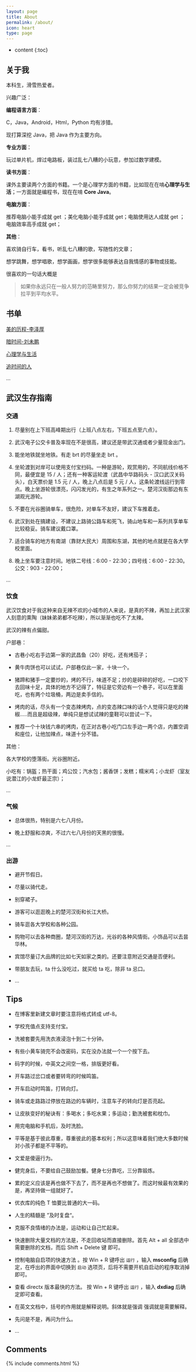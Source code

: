 ```yaml
---
layout: page
title: About
permalink: /about/
icon: heart
type: page
---
```



* content
{:toc}

## 关于我

本科生，滑雪热爱者。

兴趣广泛：

**编程语言方面**：

C，Java，Android，Html，Python 均有涉猎。

现打算深挖 Java，把 Java 作为主要方向。

**专业方面**：

玩过单片机，焊过电路板，装过乱七八糟的小玩意，参加过数学建模。

**读书方面**：

课外主要读两个方面的书籍。一个是心理学方面的书籍，比如现在在啃**心理学与生活**；一方面就是编程书，现在在啃 **Core Java**。

**电脑方面**：

推荐电脑小能手成就 get ；美化电脑小能手成就 get；电脑使用达人成就 get ； 电脑效率高手成就 get；

**其他**：

喜欢骑自行车，看书，听乱七八糟的歌，写随性的文章；

想学跳舞，想学唱歌，想学画画，想学很多能够表达自我情感的事物或技能。

很喜欢的一句话大概是

> 如果你永远只在一般人努力的范畴里努力，那么你努力的结果一定会被竞争拉平到平均水平。



## 书单

[美的历程-李泽厚][2]

[暗时间-刘未鹏][3]

[心理学与生活][4]

[追时间的人][5]

...

## 武汉生存指南

### 交通

1. 尽量别在上下班高峰期出行（上班八点左右，下班五点至六点）。

2. 武汉电子公交卡普及率现在不是很高，建议还是带武汉通或者少量现金出门。

3. 能坐地铁就坐地铁。有走 brt 的尽量坐走 brt 。

4. 坐轮渡到对岸可以使用支付宝扫码。一种是游轮，观赏用的，不同航线价格不同，最便宜是 15 / 人；还有一种客运轮渡（武昌中华路码头 - 汉口武汉关码头），白天票价是 1.5 元 / 人，晚上八点后是 5 元 / 人，这条轮渡线运行到零点。晚上坐游轮很漂亮，闪闪发光的，有生之年系列之一。楚河汉街那边有东湖观光游轮。

5. 不要在光谷圈骑单车，很危险，对单车不友好，建议下车推着走。

6. 武汉到处在搞建设，不建议上路骑公路车和死飞，骑山地车和一系列共享单车比较稳妥。骑车建议戴口罩。

7. 适合骑车的地方有南湖（靠财大民大）周围和东湖，其他的地点就是在各大学校里面。

8. 晚上坐车要注意时间。地铁二号线：6:00 - 22:30；四号线：6:00 - 22:30。公交：903 - 22:00；

...

### 饮食

武汉饮食对于我这种来自无辣不欢的小城市的人来说，是真的不辣，再加上武汉家人刻意的熏陶（妹妹弟弟都不吃辣），所以渐渐也吃不了太辣。

武汉的辣有点偏甜。

户部巷：

+ 古巷小吃右手边第一家的武昌鱼（20）好吃，还有烤茄子；

+ 黄牛肉饼也可以试试，户部巷仅此一家，十块一个。

+ 猪蹄和猪手一定要炒的，烤的不行，味道不足；炒的是碎碎的好吃，一口咬下去回味十足，具体的地方不记得了，特征是它旁边有一个巷子，可以在里面吃，也有两个垃圾桶，两边是卖手信的。

+ 烤肉的话，尽头有一个变态辣烤肉，点的变态辣口味的话个人觉得只是吃的辣椒.....而且是超级辣，单纯只是想试试辣的童鞋可以尝试一下。

+ 推荐一个十块钱六串的烤肉，在正对古巷小吃门口左手边一两个店，内置空调和座位，让他加辣点，味道十分不错。

其他：

各大学校的堕落街。光谷圈附近。

小吃有：锅盔；热干面；鸡公饺；汽水包；酱香饼；发糕；糯米鸡；小龙虾（室友说潜江的小龙虾最正宗）；

...

### 气候

+ 总体很热，特别是六七八月份。

+ 晚上舒服和凉爽，不过六七八月份的天黑的很慢。

...

### 出游

+ 避开节假日。

+ 尽量以骑代走。

+ 别穿裙子。

+ 游客可以逛逛晚上的楚河汉街和长江大桥。

+ 骑车逛各大学校和各种公园。

+ 购物可以去各种商圈，楚河汉街的万达，光谷的各种风情街。小饰品可以去昙华林。

+ 宾馆尽量订大品牌的比如七天如家之类的。还要注意附近交通是否便利。

+ 带朋友去玩，ta 什么没吃过，就买给 ta 吃，除非 ta 忌口。

+ ... 

## Tips

+ 在博客里新建文章时要注意将格式转成 utf-8。

+ 学校充值点支持支付宝。

+ 洗被套要先用洗衣液浸泡十到二十分钟。

+ 有些小黄车骑完不会改密码，实在没办法就一个一个按下去。

+ 码字的时候，中英文之间空一格，排版更好看。

+ 开车路过岔口或者要转弯的时候鸣笛。

+ 开车启动时鸣笛，打转向灯。

+ 骑车或走路路过停放在路边的车辆时，注意车子的转向灯是否亮起。

+ 让皮肤变好的秘诀有：多喝水；多吃水果；多运动；勤洗被套和枕巾。

+ 用完电脑和手机后，及时洗脸。

+ 平等是基于彼此尊重，尊重彼此的基本权利；所以这意味着我们绝大多数时候对小孩子都是不平等的。

+ 文爱是傻逼行为。

+ 健完身后，不要给自己鼓励加餐。健身七分靠吃，三分靠锻炼。

+ 累的定义应该是再也做不下去了，而不是再也不想做了。而这时候最有效果的是，再坚持做一组就好了。 

+ 优衣库的纯色 T 恤要比普通的大一码。

+ 人生的精髓是 ”及时复盘“。

+ 克服不良情绪的办法是，运动和让自己忙起来。 

+ 快速删除大量文档的方法是，不走回收站而直接删除。首先 Alt + all 全部选中需要删除的文档，而后 Shift + Delete 键 即可。

+ 控制电脑自启项的快速方法 。按 Win + R 键呼出 `运行` ，输入 **msconfig** 后确定，在呼出的界面中切换到 `启动` 选项页，后将不需要开机自启动的程序取消掉即可。

+ 查看 directx 版本最快的方法。 按 Win + R 键呼出 `运行` ，输入 **dxdiag** 后确定即可查看。

+ 在英文文档中，括号的作用就是解释说明。斜体就是强调 强调就是需要解释。

+ 先问是不是，再问为什么。

+ ...










## Comments

{% include comments.html %}


  [2]: https://book.douban.com/subject/3410718/
  [3]: https://book.douban.com/subject/6709809/
  [4]: https://book.douban.com/subject/5953575/
  [5]: https://book.douban.com/subject/5953575/